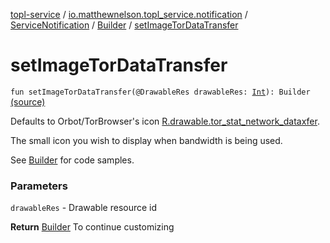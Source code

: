 [topl-service](../../../index.md) / [io.matthewnelson.topl_service.notification](../../index.md) / [ServiceNotification](../index.md) / [Builder](index.md) / [setImageTorDataTransfer](./set-image-tor-data-transfer.md)

# setImageTorDataTransfer

`fun setImageTorDataTransfer(@DrawableRes drawableRes: `[`Int`](https://kotlinlang.org/api/latest/jvm/stdlib/kotlin/-int/index.html)`): Builder` [(source)](https://github.com/05nelsonm/TorOnionProxyLibrary-Android/blob/master/topl-service/src/main/java/io/matthewnelson/topl_service/notification/ServiceNotification.kt#L227)

Defaults to Orbot/TorBrowser's icon [R.drawable.tor_stat_network_dataxfer](#).

The small icon you wish to display when bandwidth is being used.

See [Builder](index.md) for code samples.

### Parameters

`drawableRes` - Drawable resource id

**Return**
[Builder](index.md) To continue customizing

